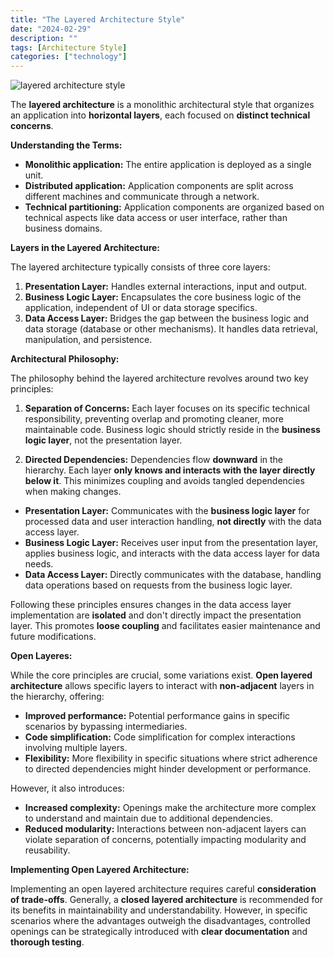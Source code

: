 ```yaml
---
title: "The Layered Architecture Style"
date: "2024-02-29"
description: ""
tags: [Architecture Style]
categories: ["technology"]
---
```



![layered architecture style](/images/layered-architecture-style.png)

The **layered architecture** is a monolithic architectural style that organizes an application into **horizontal layers**, each focused on **distinct technical concerns**.

**Understanding the Terms:**

* **Monolithic application:** The entire application is deployed as a single unit.
* **Distributed application:** Application components are split across different machines and communicate through a network.
* **Technical partitioning:** Application components are organized based on technical aspects like data access or user interface, rather than business domains.

**Layers in the Layered Architecture:**

The layered architecture typically consists of three core layers:

1. **Presentation Layer:** Handles external interactions, input and output.
2. **Business Logic Layer:** Encapsulates the core business logic of the application, independent of UI or data storage specifics. 
3. **Data Access Layer:** Bridges the gap between the business logic and data storage (database or other mechanisms). It handles data retrieval, manipulation, and persistence.

**Architectural Philosophy:**

The philosophy behind the layered architecture revolves around two key principles:

1. **Separation of Concerns:** Each layer focuses on its specific technical responsibility, preventing overlap and promoting cleaner, more maintainable code. Business logic should strictly reside in the **business logic layer**, not the presentation layer.

2. **Directed Dependencies:** Dependencies flow **downward** in the hierarchy. Each layer **only knows and interacts with the layer directly below it**. This minimizes coupling and avoids tangled dependencies when making changes.

* **Presentation Layer:** Communicates with the **business logic layer** for processed data and user interaction handling, **not directly** with the data access layer.
* **Business Logic Layer:** Receives user input from the presentation layer, applies business logic, and interacts with the data access layer for data needs.
* **Data Access Layer:** Directly communicates with the database, handling data operations based on requests from the business logic layer.

Following these principles ensures changes in the data access layer implementation are **isolated** and don't directly impact the presentation layer. This promotes **loose coupling** and facilitates easier maintenance and future modifications.

**Open Layeres:**

While the core principles are crucial, some variations exist. **Open layered architecture** allows specific layers to interact with **non-adjacent** layers in the hierarchy, offering:

* **Improved performance:** Potential performance gains in specific scenarios by bypassing intermediaries.
* **Code simplification:** Code simplification for complex interactions involving multiple layers.
* **Flexibility:** More flexibility in specific situations where strict adherence to directed dependencies might hinder development or performance.

However, it also introduces:

* **Increased complexity:** Openings make the architecture more complex to understand and maintain due to additional dependencies.
* **Reduced modularity:** Interactions between non-adjacent layers can violate separation of concerns, potentially impacting modularity and reusability.

**Implementing Open Layered Architecture:**

Implementing an open layered architecture requires careful **consideration of trade-offs**. Generally, a **closed layered architecture** is recommended for its benefits in maintainability and understandability. However, in specific scenarios where the advantages outweigh the disadvantages, controlled openings can be strategically introduced with **clear documentation** and **thorough testing**.
